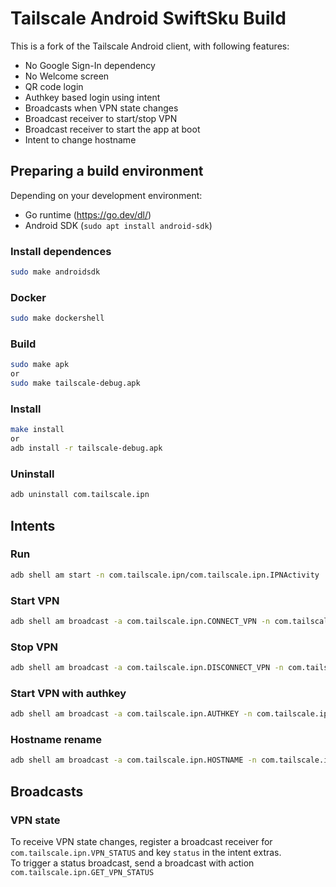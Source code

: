 # Tailscale Android SwiftSku Build

This is a fork of the Tailscale Android client, with following features:
- No Google Sign-In dependency
- No Welcome screen
- QR code login
- Authkey based login using intent
- Broadcasts when VPN state changes
- Broadcast receiver to start/stop VPN
- Broadcast receiver to start the app at boot
- Intent to change hostname


## Preparing a build environment

Depending on your development environment:

- Go runtime (https://go.dev/dl/)
- Android SDK (`sudo apt install android-sdk`)

### Install dependences
```sh
sudo make androidsdk
```

### Docker
```sh
sudo make dockershell
```

### Build
```sh
sudo make apk
or
sudo make tailscale-debug.apk
```

### Install
```sh
make install
or
adb install -r tailscale-debug.apk
```

### Uninstall
```sh
adb uninstall com.tailscale.ipn
```

## Intents
### Run
```sh
adb shell am start -n com.tailscale.ipn/com.tailscale.ipn.IPNActivity
```

### Start VPN
```sh
adb shell am broadcast -a com.tailscale.ipn.CONNECT_VPN -n com.tailscale.ipn/.IPNReceiver
```

### Stop VPN
```sh
adb shell am broadcast -a com.tailscale.ipn.DISCONNECT_VPN -n com.tailscale.ipn/.IPNReceiver
```

### Start VPN with authkey
```sh
adb shell am broadcast -a com.tailscale.ipn.AUTHKEY -n com.tailscale.ipn/.IPNReceiver --es authkey "key"
```


### Hostname rename
```sh
adb shell am broadcast -a com.tailscale.ipn.HOSTNAME -n com.tailscale.ipn/.IPNReceiver --es hostname "new-name"
```

## Broadcasts
### VPN state
To receive VPN state changes, register a broadcast receiver for `com.tailscale.ipn.VPN_STATUS` and key `status` in the intent extras.  
To trigger a status broadcast, send a broadcast with action `com.tailscale.ipn.GET_VPN_STATUS`